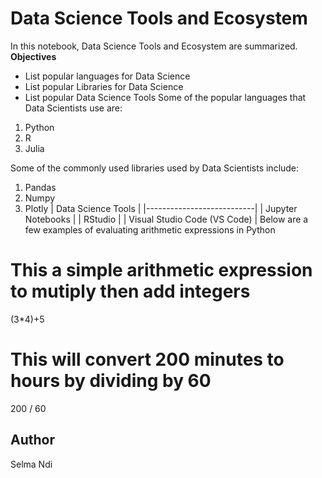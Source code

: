 # Data Science Tools and Ecosystem
In this notebook, Data Science Tools and Ecosystem are summarized.
**Objectives**
* List popular languages for Data Science
* List popular Libraries for Data Science
* List popular Data Science Tools
Some of the popular languages that Data Scientists use are:
1. Python
2. R
3. Julia

Some of the commonly used libraries used by Data Scientists include:
1. Pandas
2. Numpy
3. Plotly
| Data Science Tools        |
|---------------------------|
| Jupyter Notebooks         |
| RStudio                   |
| Visual Studio Code (VS Code) |
Below are a few examples of evaluating arithmetic expressions in Python
# This a simple arithmetic expression to mutiply then add integers

(3*4)+5
# This will convert 200 minutes to hours by dividing by 60

200 / 60

  ## Author
 Selma Ndi

